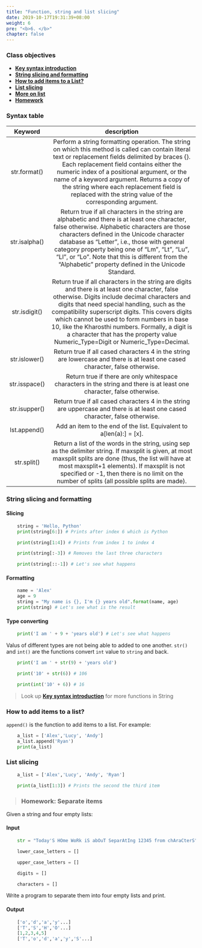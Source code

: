 ```yaml
---
title: "Function, string and list slicing"
date: 2019-10-17T19:31:39+08:00
weight: 6
pre: "<b>6. </b>"
chapter: false
---
```


### Class objectives
- [**Key syntax introduction**](#syntax-table)
- [**String slicing and formatting**](#string-slicing-formatting)
- [**How to add items to a List?**](#how-to-add-items-to-a-list)
- [**List slicing**](#list-slicing)
- [**More on list**](#More-on-list)
- [**Homework**](#homework)

### Syntax table

|  <center>Keyword</center>  |  <center>description</center>  |
|:----------|:-------------:|
|  <center>str.format()</center>   | Perform a string formatting operation. The string on which this method is called can contain literal text or replacement fields delimited by braces {}. Each replacement field contains either the numeric index of a positional argument, or the name of a keyword argument. Returns a copy of the string where each replacement field is replaced with the string value of the corresponding argument. |
|  <center>str.isalpha()</center>   | Return true if all characters in the string are alphabetic and there is at least one character, false otherwise. Alphabetic characters are those characters defined in the Unicode character database as “Letter”, i.e., those with general category property being one of “Lm”, “Lt”, “Lu”, “Ll”, or “Lo”. Note that this is different from the “Alphabetic” property defined in the Unicode Standard. |
|  <center>str.isdigit()</center>   | Return true if all characters in the string are digits and there is at least one character, false otherwise. Digits include decimal characters and digits that need special handling, such as the compatibility superscript digits. This covers digits which cannot be used to form numbers in base 10, like the Kharosthi numbers. Formally, a digit is a character that has the property value Numeric_Type=Digit or Numeric_Type=Decimal. |
|  <center>str.islower()</center>   | Return true if all cased characters 4 in the string are lowercase and there is at least one cased character, false otherwise. |
|  <center>str.isspace()</center>   | Return true if there are only whitespace characters in the string and there is at least one character, false otherwise. |
|  <center>str.isupper()</center>   | Return true if all cased characters 4 in the string are uppercase and there is at least one cased character, false otherwise. |
|  <center>lst.append()</center>   | Add an item to the end of the list. Equivalent to a[len(a):] = [x].|
|  <center>str.split()</center>   | Return a list of the words in the string, using sep as the delimiter string. If maxsplit is given, at most maxsplit splits are done (thus, the list will have at most maxsplit+1 elements). If maxsplit is not specified or -1, then there is no limit on the number of splits (all possible splits are made).|

### String slicing and formatting

#### Slicing

```python
	string = 'Hello, Python'
	print(string[6:]) # Prints after index 6 which is Python

	print(string[1:4]) # Prints from index 1 to index 4 

	print(string[:-3]) # Removes the last three characters

	print(string[::-1]) # Let's see what happens
```

#### Formatting

```python
	name = 'Alex'
	age = 9
	string = "My name is {}, I'm {} years old".format(name, age)
	print(string) # Let's see what is the result
```

#### Type converting

```python
	print('I am ' + 9 + 'years old') # Let's see what happens
```

Valus of different types are not being able to added to one another. `str()` and `int()` are the functions convert `int` value to `string` and back.

```python
	print('I am ' + str(9) + 'years old')

	print('10' + str(6)) # 106

	print(int('10' + 6)) # 16
```

> Look up [**Key syntax introduction**](#syntax-table) for more functions in String 

### How to add items to a list?

`append()` is the function to add items to a list. For example:

```python
	a_list = ['Alex','Lucy', 'Andy']
	a_list.append('Ryan')
	print(a_list)
```

### List slicing

```python
	a_list = ['Alex','Lucy', 'Andy', 'Ryan']

	print(a_list[1:3]) # Prints the second the third item
```

> ### Homework: Separate items

Given a string and four empty lists:

#### Input

```python
	str = "Today'S HOme WoRk iS abOuT SeparAtIng 12345 from chAraCterS"

	lower_case_letters = []

	upper_case_letters = []

	digits = []

	characters = []
```

Write a program to separate them into four empty lists and print.

#### Output

```python
	['o','d','a','y'...]
	['T','S','H','O'...]
	[1,2,3,4,5]
	['T','o','d','a','y','S'...]
```